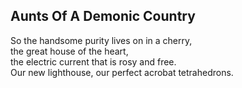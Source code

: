 Aunts Of A Demonic Country
--------------------------
So the handsome purity lives on in a cherry,  
the great house of the heart,  
the electric current that is rosy and free.  
Our new lighthouse, our perfect acrobat tetrahedrons.  
